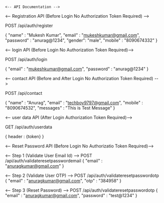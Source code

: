                                                                              <-- API Documentation -->


<-- Registration API (Before Login No Authorization Token Required) -->

POST /api/auth/register 

{
    "name" : "Mukesh Kumar",
    "email" : "mukeshkumar@gmail.com",
    "password" : "anurag@1234",
    "gender": "male",
    "mobile" : "8090674332"
}


<-- login API (Before Login No Authorization Token Required)-->

POST /api/auth/login

{
    "email" : "mukeshkumar@gmail.com",
    "password" : "anurag@1234"
}


<-- contact API (Before and After Login No Authorization Token Required) -->

POST /api/contact

{
    "name" : "Anurag",
    "email" : "techboy9797@gmail.com",
    "mobile" : "8090674532",
    "messages" : "This is Test Message"
}


<-- user data API (After Login Authorization Token Required)-->

GET /api/auth/userdata

{
   header : {token}
}


<-- Reset Password API (Before Login No Authorizatio Token Required)-->

<-- Step 1 (Validate User Email Id) -->
POST /api/auth/validateresetpasswordemail
{
    "email" : "anuragkumar@gmail.com"
}

<-- Step 2 (Validate User OTP) -->
POST /api/auth/validateresetpasswordotp
{
    "email" : "anuragkumar@gmail.com",
    "otp" : "384958"
}

<-- Step 3 (Reset Password) -->
POST /api/auth/validateresetpasswordotp
{
    "email" : "anuragkumar@gmail.com",
    "password" : "test@1234"
}
